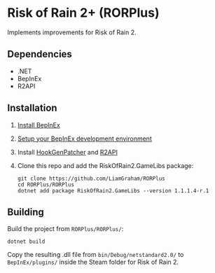 # Risk of Rain 2+ (RORPlus)

Implements improvements for Risk of Rain 2.

## Dependencies

- .NET
- BepInEx
- R2API

## Installation

1. [Install BepInEx](https://docs.bepinex.dev/articles/user_guide/installation/index.html)
2. [Setup your BepInEx development environment](https://docs.bepinex.dev/articles/dev_guide/plugin_tutorial/1_setup.html)
3. Install [HookGenPatcher](https://thunderstore.io/package/RiskofThunder/HookGenPatcher/) and [R2API](https://thunderstore.io/package/tristanmcpherson/R2API/)
4. Clone this repo and add the RiskOfRain2.GameLibs package:

    ```
    git clone https://github.com/LiamGraham/RORPlus
    cd RORPlus/RORPlus
    dotnet add package RiskOfRain2.GameLibs --version 1.1.1.4-r.1
    ```

## Building

Build the project from `RORPlus/RORPlus/`:

```
dotnet build
```

Copy the resulting .dll file from `bin/Debug/netstandard2.0/` to `BepInEx/plugins/` inside the Steam folder for Risk of Rain 2.